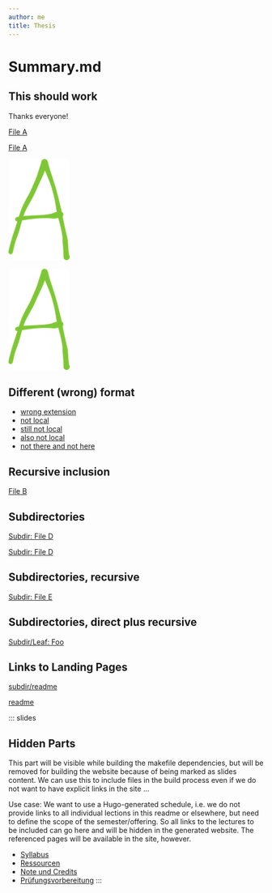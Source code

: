 ```yaml
---
author: me
title: Thesis
---
```


# Summary.md

## This should work

Thanks everyone!

[File A](file-a.md)

[File A](file-a.md)

![Image A (from Readme.md)](img/a.png)

![](img/a.png)


## Different (wrong) format

-   [wrong extension](file-c.png)
-   [not local](https://pandoc.org/lua-filters.html)
-   [still not local](https://pandoc.org/lua-filters.md)
-   [also not local](http://pandoc.org/lua-filters.md)
-   [not there and not here](wuppie.md)


## Recursive inclusion

[File B](file-b.md)


## Subdirectories

[Subdir: File D](subdir/file-d.md)

[Subdir: File D](./subdir/file-d.md)


## Subdirectories, recursive

[Subdir: File E](subdir/file-e.md)


## Subdirectories, direct plus recursive

[Subdir/Leaf: Foo](subdir/leaf/foo.md)


## Links to Landing Pages

[subdir/readme](subdir/readme.md)

[readme](readme.md)


::: slides
## Hidden Parts

This part will be visible while building the makefile dependencies, but will be removed for building
the website because of being marked as slides content. We can use this to include files in the build
process even if we do not want to have explicit links in the site ...

Use case: We want to use a Hugo-generated schedule, i.e. we do not provide links to all individual
lections in this readme or elsewhere, but need to define the scope of the semester/offering. So all
links to the lectures to be included can go here and will be hidden in the generated website. The
referenced pages will be available in the site, however.

-   [Syllabus](orga/syllabus.md)
-   [Ressourcen](orga/resources.md)
-   [Note und Credits](orga/grading.md)
-   [Prüfungsvorbereitung](orga/exams.md)
:::
